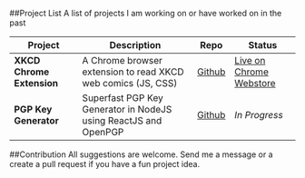 ##Project List
A list of projects I am working on or have worked on in the past

| Project | Description | Repo | Status |
| ---  |  --- | --- | --- |
| **XKCD Chrome Extension** | A Chrome browser extension to read XKCD web comics (JS, CSS) | [Github](https://github.com/piyushdubey/xkcd-chrome-extension) | [Live on Chrome Webstore](https://chrome.google.com/webstore/detail/xkcd-reader/domkhniphkbfickmhkjkfachkcjejhee) |
| **PGP Key Generator** | Superfast PGP Key Generator in NodeJS using ReactJS and OpenPGP | [Github](https://github.com/piyushdubey/pgp-key-generator) | _In Progress_ |

##Contribution
All suggestions are welcome. Send me a message or a create a pull request if you have a fun project idea.
